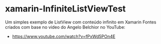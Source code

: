 # xamarin-InfiniteListViewTest
Um simples exemplo de ListView com conteúdo infinito em Xamarin
Fontes criados com base no video do Angelo Belchior no YouTube:
- https://www.youtube.com/watch?v=fPxWd5POn4E

